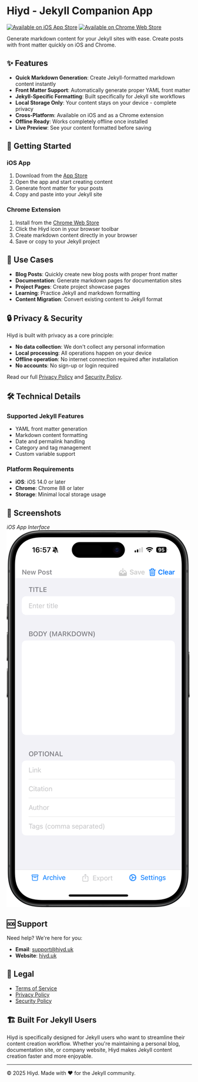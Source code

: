 # Hiyd - Jekyll Companion App

[![Available on iOS App Store](https://img.shields.io/badge/iOS-App%20Store-blue)](https://apps.apple.com/app/hiyd/idXXXXXXXXX)
[![Available on Chrome Web Store](https://img.shields.io/badge/Chrome-Web%20Store-green)](https://chrome.google.com/webstore/detail/hiyd/hkeklhoojnogpfmiikadpcmkmpldhpce)

Generate markdown content for your Jekyll sites with ease. Create posts with front matter quickly on iOS and Chrome.

## ✨ Features

- **Quick Markdown Generation**: Create Jekyll-formatted markdown content instantly
- **Front Matter Support**: Automatically generate proper YAML front matter
- **Jekyll-Specific Formatting**: Built specifically for Jekyll site workflows
- **Local Storage Only**: Your content stays on your device - complete privacy
- **Cross-Platform**: Available on iOS and as a Chrome extension
- **Offline Ready**: Works completely offline once installed
- **Live Preview**: See your content formatted before saving

## 🚀 Getting Started

### iOS App

1. Download from the [App Store](https://apps.apple.com/app/hiyd/idXXXXXXXXX)
2. Open the app and start creating content
3. Generate front matter for your posts
4. Copy and paste into your Jekyll site

### Chrome Extension

1. Install from the [Chrome Web Store](https://chrome.google.com/webstore/detail/hiyd/hkeklhoojnogpfmiikadpcmkmpldhpce)
2. Click the Hiyd icon in your browser toolbar
3. Create markdown content directly in your browser
4. Save or copy to your Jekyll project

## 📝 Use Cases

- **Blog Posts**: Quickly create new blog posts with proper front matter
- **Documentation**: Generate markdown pages for documentation sites
- **Project Pages**: Create project showcase pages
- **Learning**: Practice Jekyll and markdown formatting
- **Content Migration**: Convert existing content to Jekyll format

## 🔒 Privacy & Security

Hiyd is built with privacy as a core principle:

- **No data collection**: We don't collect any personal information
- **Local processing**: All operations happen on your device
- **Offline operation**: No internet connection required after installation
- **No accounts**: No sign-up or login required

Read our full [Privacy Policy](privacy.md) and [Security Policy](security.md).

## 🛠️ Technical Details

### Supported Jekyll Features

- YAML front matter generation
- Markdown content formatting
- Date and permalink handling
- Category and tag management
- Custom variable support

### Platform Requirements

- **iOS**: iOS 14.0 or later
- **Chrome**: Chrome 88 or later
- **Storage**: Minimal local storage usage

## 📱 Screenshots

*iOS App Interface*
![Hiyd iOS App](assets/iphone-app-screen.png)

## 🆘 Support

Need help? We're here for you:

- **Email**: [support@hiyd.uk](mailto:support@hiyd.uk)
- **Website**: [hiyd.uk](https://hiyd.uk)

## 📄 Legal

- [Terms of Service](terms.md)
- [Privacy Policy](privacy.md)
- [Security Policy](security.md)

## 🏗️ Built For Jekyll Users

Hiyd is specifically designed for Jekyll users who want to streamline their content creation workflow. Whether you're maintaining a personal blog, documentation site, or company website, Hiyd makes Jekyll content creation faster and more enjoyable.

---

© 2025 Hiyd. Made with ❤️ for the Jekyll community.
